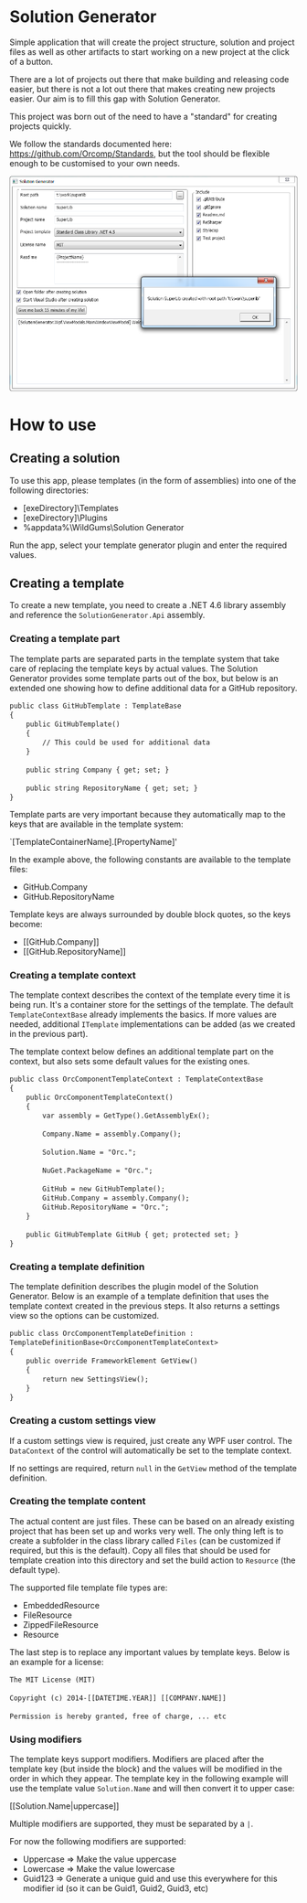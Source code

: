 Solution Generator
==================

Simple application that will create the project structure, solution and project files as well as other artifacts to start working on a new project at the click of a button.

There are a lot of projects out there that make building and releasing code easier, but there is not a lot out there that makes creating new projects easier. Our aim is to fill this gap with Solution Generator.

This project was born out of the need to have a "standard" for creating projects quickly.

We follow the standards documented here: https://github.com/Orcomp/Standards, but the tool should be flexible enough to be customised to your own needs.

![ScreenShot](/doc/img/screenshot.png)

# How to use

## Creating a solution

To use this app, please templates (in the form of assemblies) into one of the following directories:

* [exeDirectory]\Templates
* [exeDirectory]\Plugins
* %appdata%\WildGums\Solution Generator

Run the app, select your template generator plugin and enter the required values.

## Creating a template

To create a new template, you need to create a .NET 4.6 library assembly and reference the `SolutionGenerator.Api` assembly.

### Creating a template part

The template parts are separated parts in the template system that take care of replacing the template keys by actual values. The Solution Generator provides some template parts out of
the box, but below is an extended one showing how to define additional data for a GitHub repository.


    public class GitHubTemplate : TemplateBase
    {
        public GitHubTemplate()
        {
            // This could be used for additional data
        }

        public string Company { get; set; }

        public string RepositoryName { get; set; }
    }


Template parts are very important because they automatically map to the keys that are available in the template system:

`[TemplateContainerName].[PropertyName]'

In the example above, the following constants are available to the template files:

* GitHub.Company
* GitHub.RepositoryName

Template keys are always surrounded by double block quotes, so the keys become:

* [[GitHub.Company]]
* [[GitHub.RepositoryName]]

### Creating a template context

The template context describes the context of the template every time it is being run. It's a container store for the settings of the template. The default `TemplateContextBase` already
implements the basics. If more values are needed, additional `ITemplate` implementations can be added (as we created in the previous part).

The template context below defines an additional template part on the context, but also sets some default values for the existing ones.


    public class OrcComponentTemplateContext : TemplateContextBase
    {
        public OrcComponentTemplateContext()
        {
            var assembly = GetType().GetAssemblyEx();

            Company.Name = assembly.Company();

            Solution.Name = "Orc.";

            NuGet.PackageName = "Orc.";

            GitHub = new GitHubTemplate();
            GitHub.Company = assembly.Company();
            GitHub.RepositoryName = "Orc.";
        }

        public GitHubTemplate GitHub { get; protected set; }
    }


### Creating a template definition

The template definition describes the plugin model of the Solution Generator. Below is an example of a template definition that uses the template context created in the previous 
steps. It also returns a settings view so the options can be customized.


	public class OrcComponentTemplateDefinition : TemplateDefinitionBase<OrcComponentTemplateContext>
	{
		public override FrameworkElement GetView()
		{
			return new SettingsView();
		}
	}


### Creating a custom settings view

If a custom settings view is required, just create any WPF user control. The `DataContext` of the control will automatically be set to the template context. 

If no settings are required, return `null` in the `GetView` method of the template definition.

### Creating the template content

The actual content are just files. These can be based on an already existing project that has been set up and works very well. The only thing left is to create a subfolder in the 
class library called `Files` (can be customized if required, but this is the default). Copy all files that should be used for template creation into this directory and set the
build action to `Resource` (the default type).

The supported file template file types are:

* EmbeddedResource
* FileResource
* ZippedFileResource
* Resource

The last step is to replace any important values by template keys. Below is an example for a license:


	The MIT License (MIT)
	
	Copyright (c) 2014-[[DATETIME.YEAR]] [[COMPANY.NAME]]
	
	Permission is hereby granted, free of charge, ... etc



### Using modifiers

The template keys support modifiers. Modifiers are placed after the template key (but inside the block) and the values will be modified in the order in which they appear. The
template key in the following example will use the template value `Solution.Name` and will then convert it to upper case:

[[Solution.Name|uppercase]]

Multiple modifiers are supported, they must be separated by a `|`.

For now the following modifiers are supported:

* Uppercase => Make the value uppercase
* Lowercase => Make the value lowercase
* Guid123 => Generate a unique guid and use this everywhere for this modifier id (so it can be Guid1, Guid2, Guid3, etc)